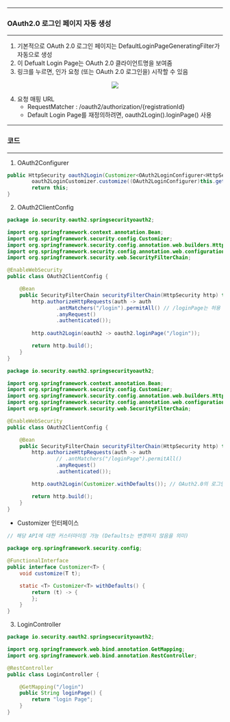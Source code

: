 -----
### OAuth2.0 로그인 페이지 자동 생성
-----
1. 기본적으로 OAuth 2.0 로그인 페이지는 DefaultLoginPageGeneratingFilter가 자동으로 생성
2. 이 Defualt Login Page는 OAuth 2.0 클라이언트명을 보여줌
3. 링크를 누르면, 인가 요청 (또는 OAuth 2.0 로그인을) 시작할 수 있음

<div align="center">
<img src="https://github.com/user-attachments/assets/3e0b9286-f82b-41ed-a4eb-883541639803">
</div>

4. 요청 매핑 URL
   - RequestMatcher : /oauth2/authorization/{registrationId}
   - Default Login Page를 재정의하려면, oauth2Login().loginPage() 사용

-----
### 코드
-----
1. OAuth2Configurer
```java
public HttpSecurity oauth2Login(Customizer<OAuth2LoginConfigurer<HttpSecurity>> oauth2LoginCustomizer) throws Exception {
        oauth2LoginCustomizer.customize((OAuth2LoginConfigurer)this.getOrApply(new OAuth2LoginConfigurer())); // Customize 가능
        return this;
}
```

2. OAuth2ClientConfig
```java
package io.security.oauth2.springsecurityoauth2;

import org.springframework.context.annotation.Bean;
import org.springframework.security.config.Customizer;
import org.springframework.security.config.annotation.web.builders.HttpSecurity;
import org.springframework.security.config.annotation.web.configuration.EnableWebSecurity;
import org.springframework.security.web.SecurityFilterChain;

@EnableWebSecurity
public class OAuth2ClientConfig {

    @Bean
    public SecurityFilterChain securityFilterChain(HttpSecurity http) throws Exception {
        http.authorizeHttpRequests(auth -> auth
                .antMatchers("/login").permitAll() // /loginPage는 허용
                .anyRequest()
                .authenticated());
        
        http.oauth2Login(oauth2 -> oauth2.loginPage("/login"));

        return http.build();
    }
}
```
```java
package io.security.oauth2.springsecurityoauth2;

import org.springframework.context.annotation.Bean;
import org.springframework.security.config.Customizer;
import org.springframework.security.config.annotation.web.builders.HttpSecurity;
import org.springframework.security.config.annotation.web.configuration.EnableWebSecurity;
import org.springframework.security.web.SecurityFilterChain;

@EnableWebSecurity
public class OAuth2ClientConfig {

    @Bean
    public SecurityFilterChain securityFilterChain(HttpSecurity http) throws Exception {
        http.authorizeHttpRequests(auth -> auth
                // .antMatchers("/loginPage").permitAll()
                .anyRequest()
                .authenticated());

        http.oauth2Login(Customizer.withDefaults()); // OAuth2.0의 로그인 화면 출력

        return http.build();
    }
}
```

  - Customizer 인터페이스
```java
// 해당 API에 대한 커스터마이징 가능 (Defaults는 변경하지 않음을 의미)

package org.springframework.security.config;

@FunctionalInterface
public interface Customizer<T> {
    void customize(T t);

    static <T> Customizer<T> withDefaults() {
        return (t) -> {
        };
    }
}
```

3. LoginController
```java
package io.security.oauth2.springsecurityoauth2;

import org.springframework.web.bind.annotation.GetMapping;
import org.springframework.web.bind.annotation.RestController;

@RestController
public class LoginController {

    @GetMapping("/login")
    public String loginPage() {
        return "login Page";
    }
}
```
